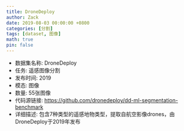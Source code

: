 ```yaml
---
title: DroneDeploy
author: Zack
date: 2019-08-03 00:00:00 +0800
categories: [分割]
tags: [dataset, 图像]
math: true
pin: false
---
```

- 数据集名称: DroneDeploy
- 任务: 遥感图像分割
- 发布时间: 2019
- 模态: 图像
- 数量: 55张图像
- 代码源链接: https://github.com/dronedeploy/dd-ml-segmentation-benchmark
- 详细描述: 包含7种类型的遥感地物类型，提取自航空影像drones，由DroneDeploy于2019年发布

